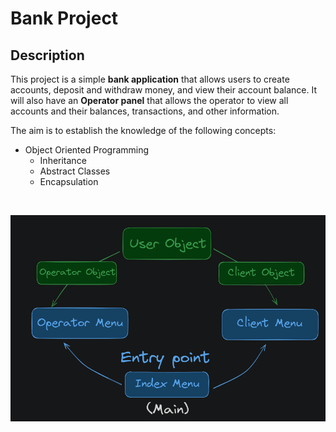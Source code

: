 # Bank Project

## Description

This project is a simple **bank application** that allows users to create   accounts, deposit and withdraw money, and view their account balance.
It will also have an **Operator panel** that allows the operator to view all accounts and their balances, transactions, and other information.

The aim is to establish the knowledge of the following concepts:

* Object Oriented Programming
  * Inheritance
  * Abstract Classes
  * Encapsulation

<br>

![Diagram explaining the most basic structure of the program](diagram.png)
